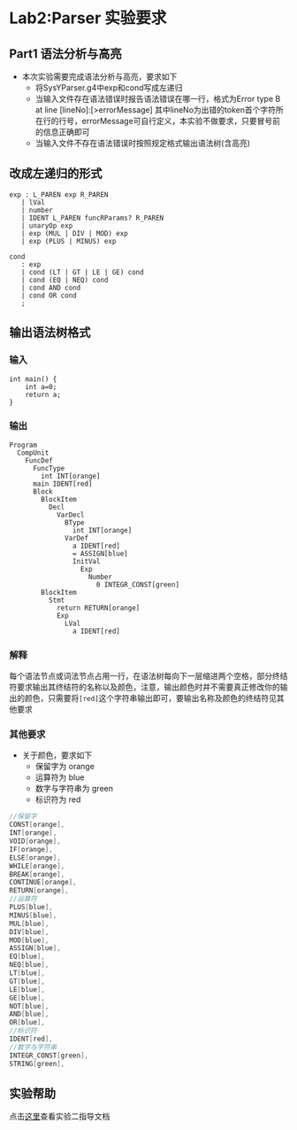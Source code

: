 # Lab2:Parser 实验要求


## Part1 语法分析与高亮
- 本次实验需要完成语法分析与高亮，要求如下
    - 将SysYParser.g4中exp和cond写成左递归
    - 当输入文件存在语法错误时报告语法错误在哪一行，格式为Error type B at line [lineNo]:[>errorMessage] 其中lineNo为出错的token首个字符所在行的行号，errorMessage可自行定义，本实验不做要求，只要冒号前的信息正确即可
    - 当输入文件不存在语法错误时按照规定格式输出语法树(含高亮)

## 改成左递归的形式
``` antlr 
exp : L_PAREN exp R_PAREN
   | lVal
   | number
   | IDENT L_PAREN funcRParams? R_PAREN
   | unaryOp exp
   | exp (MUL | DIV | MOD) exp
   | exp (PLUS | MINUS) exp

cond
   : exp
   | cond (LT | GT | LE | GE) cond
   | cond (EQ | NEQ) cond
   | cond AND cond
   | cond OR cond
   ;
```

## 输出语法树格式
### 输入
```SysY
int main() {
    int a=0;
    return a;
}
```
### 输出
```
Program
  CompUnit
    FuncDef
      FuncType
        int INT[orange]
      main IDENT[red]
      Block
        BlockItem
          Decl
            VarDecl
              BType
                int INT[orange]
              VarDef
                a IDENT[red]
                = ASSIGN[blue]
                InitVal
                  Exp
                    Number
                      0 INTEGR_CONST[green]
        BlockItem
          Stmt
            return RETURN[orange]
            Exp
              LVal
                a IDENT[red]
```
### 解释
每个语法节点或词法节点占用一行，在语法树每向下一层缩进两个空格，部分终结符要求输出其终结符的名称以及颜色，注意，输出颜色时并不需要真正修改你的输出的颜色，只需要将`[red]`这个字符串输出即可，要输出名称及颜色的终结符见其他要求
### 其他要求
- 关于颜色，要求如下
    - 保留字为 orange
    - 运算符为 blue
    - 数字与字符串为 green
    - 标识符为 red
```java
//保留字
CONST[orange],
INT[orange], 
VOID[orange],
IF[orange], 
ELSE[orange], 
WHILE[orange], 
BREAK[orange], 
CONTINUE[orange], 
RETURN[orange],
//运算符
PLUS[blue], 
MINUS[blue], 
MUL[blue], 
DIV[blue], 
MOD[blue], 
ASSIGN[blue], 
EQ[blue], 
NEQ[blue], 
LT[blue], 
GT[blue],
LE[blue], 
GE[blue], 
NOT[blue], 
AND[blue], 
OR[blue],
//标识符 
IDENT[red], 
//数字与字符串
INTEGR_CONST[green],
STRING[green],
```

## 实验帮助
点击[这里](lab2-parser/help.md)查看实验二指导文档